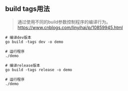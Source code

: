 ## build tags用法

> 通过使用不同的build参数控制程序的编译行为。
> https://www.cnblogs.com/linyihai/p/10859945.html

```shell
# 编译dev版本
go build -tags dev -o demo

# 运行程序
./demo

# 编译release版本
go build -tags release -o demo

# 运行程序
./demo
```

